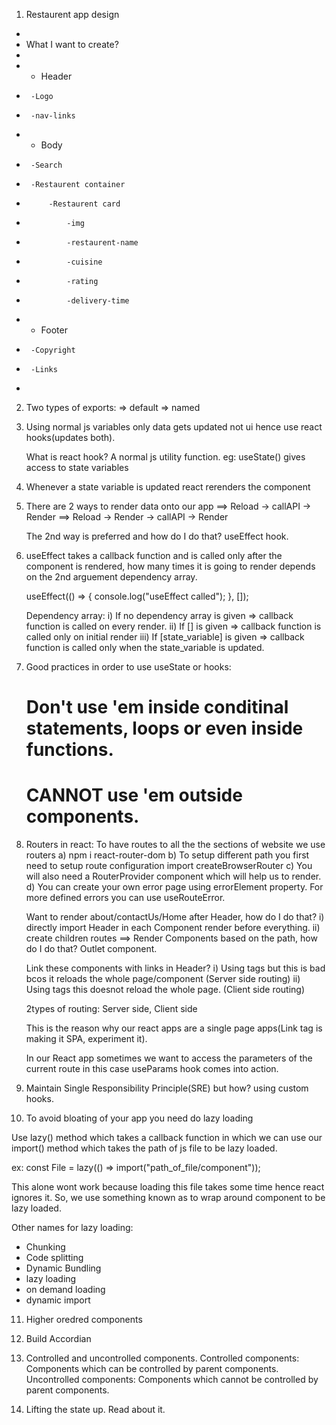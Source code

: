 1. Restaurent app design

-
- What I want to create?
-
- - Header
-      -Logo
-      -nav-links
- - Body
-      -Search
-      -Restaurent container
-          -Restaurent card
-              -img
-              -restaurent-name
-              -cuisine
-              -rating
-              -delivery-time
- - Footer
-      -Copyright
-      -Links
-

2. Two types of exports:
   => default
   => named

3. Using normal js variables only data gets updated not ui
   hence use react hooks(updates both).

   What is react hook? A normal js utility function.
   eg: useState() gives access to state variables

4. Whenever a state variable is updated react rerenders the component

5. There are 2 ways to render data onto our app
   ==> Reload -> callAPI -> Render
   ==> Reload -> Render -> callAPI -> Render

   The 2nd way is preferred and how do I do that? useEffect hook.

6. useEffect takes a callback function and is called only after the component
   is rendered, how many times it is going to render depends on the 2nd arguement
   dependency array.

   useEffect(() => {
   console.log("useEffect called");
   }, []);

   Dependency array:
   i) If no dependency array is given => callback function is called on
   every render.
   ii) If [] is given => callback function is called only on initial render
   iii) If [state_variable] is given => callback function is called only when the
   state_variable is updated.

7. Good practices in order to use useState or hooks:

   # Don't use 'em inside conditinal statements, loops or even inside functions.

   # CANNOT use 'em outside components.

8. Routers in react:
   To have routes to all the the sections of website we use routers
   a) npm i react-router-dom
   b) To setup different path you first need to setup route configuration
   import createBrowserRouter
   c) You will also need a RouterProvider component which will help us to render.
   d) You can create your own error page using errorElement property.
   For more defined errors you can use useRouteError.

   Want to render about/contactUs/Home after Header, how do I do that?
   i) directly import Header in each Component render before everything.
   ii) create children routes ==> Render Components based on the path,
   how do I do that? Outlet component.

   Link these components with links in Header?
   i) Using <a></a> tags but this is bad bcos it reloads the whole page/component
   (Server side routing)
   ii) Using <Link to=""></Link> tags this doesnot reload the whole page.
   (Client side routing)

   2types of routing: Server side, Client side

   This is the reason why our react apps are a single page apps(Link tag is making
   it SPA, experiment it).

   In our React app sometimes we want to access the parameters of the current route in this case useParams hook comes into action.

9. Maintain Single Responsibility Principle(SRE) but how? using custom hooks.

10. To avoid bloating of your app you need do lazy loading

Use lazy() method which takes a callback function in which we can use our
import() method which takes the path of js file to be lazy loaded.

ex: const File = lazy(() => import("path_of_file/component"));

This alone wont work because loading this file takes some time hence react ignores
it. So, we use something known as <Suspense fallback={loading_screen_render}></Suspense> to wrap around component to be lazy loaded.

Other names for lazy loading:

- Chunking
- Code splitting
- Dynamic Bundling
- lazy loading
- on demand loading
- dynamic import

11. Higher oredred components

12. Build Accordian

13. Controlled and uncontrolled components.
    Controlled components: Components which can be controlled by parent components.
    Uncontrolled components: Components which cannot be controlled by parent components.

14. Lifting the state up.
    Read about it.
